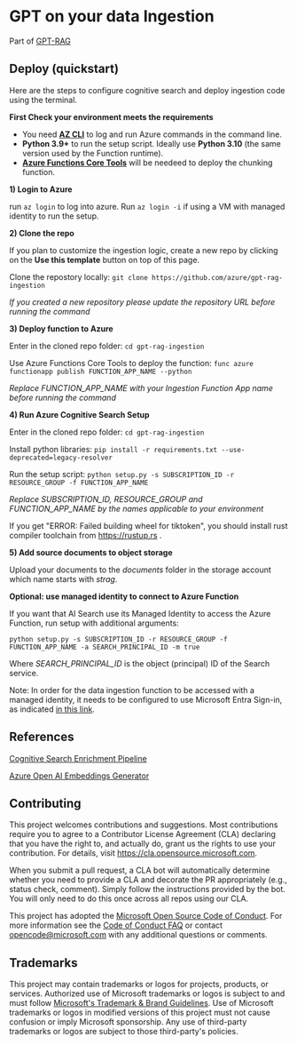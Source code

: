 # GPT on your data Ingestion

Part of [GPT-RAG](https://github.com/Azure/gpt-rag)

## Deploy (quickstart)

Here are the steps to configure cognitive search and deploy ingestion code using the terminal.

**First Check your environment meets the requirements**

- You need **[AZ CLI](https://learn.microsoft.com/en-us/cli/azure/install-azure-cli)** to log and run Azure commands in the command line.
- **Python 3.9+** to run the setup script. Ideally use **Python 3.10** (the same version used by the Function runtime).  
- **[Azure Functions Core Tools](https://learn.microsoft.com/en-us/azure/azure-functions/functions-run-local?tabs=windows%2Cisolated-process%2Cnode-v4%2Cpython-v2%2Chttp-trigger%2Ccontainer-apps&pivots=programming-language-python#install-the-azure-functions-core-tools)** will be needeed to deploy the chunking function.

**1) Login to Azure** 

run ```az login``` to log into azure. Run ```az login -i``` if using a VM with managed identity to run the setup.

**2) Clone the repo** 

If you plan to customize the ingestion logic, create a new repo by clicking on the **Use this template** button on top of this page.

Clone the repostory locally:  ```git clone https://github.com/azure/gpt-rag-ingestion```

*If you created a new repository please update the repository URL before running the command*

**3) Deploy function to Azure** 

Enter in the cloned repo folder: ```cd gpt-rag-ingestion```

Use Azure Functions Core Tools to deploy the function: ```func azure functionapp publish FUNCTION_APP_NAME --python```

<!-- Check the function is listed after deployment: ```func azure functionapp list-functions FUNCTION_APP_NAME``` -->

*Replace FUNCTION_APP_NAME with your Ingestion Function App name before running the command*

**4) Run Azure Cognitive Search Setup**

Enter in the cloned repo folder: ```cd gpt-rag-ingestion```

Install python libraries: ```pip install -r requirements.txt --use-deprecated=legacy-resolver```

Run the setup script: ```python setup.py -s SUBSCRIPTION_ID -r RESOURCE_GROUP -f FUNCTION_APP_NAME```

*Replace SUBSCRIPTION_ID, RESOURCE_GROUP and FUNCTION_APP_NAME by the names applicable to your environment*

If you get "ERROR: Failed building wheel for tiktoken", you should install rust compiler toolchain from https://rustup.rs .

<!-- *Add -i command line argument when executing setup.py if using a VM with managed identity to run the setup.* -->


**5) Add source documents to object storage** 

Upload your documents to the *documents* folder in the storage account which name starts with *strag*.

**Optional: use managed identity to connect to Azure Function**

If you want that AI Search use its Managed Identity to access the Azure Function, run setup with additional arguments:

 ```python setup.py -s SUBSCRIPTION_ID -r RESOURCE_GROUP -f FUNCTION_APP_NAME -a SEARCH_PRINCIPAL_ID -m true```

Where *SEARCH_PRINCIPAL_ID* is the object (principal) ID of the Search service.

Note: In order for the data ingestion function to be accessed with a managed identity, it needs to be configured to use Microsoft Entra Sign-in, as indicated [in this link](https://learn.microsoft.com/en-us/azure/app-service/configure-authentication-provider-aad).

## References

[Cognitive Search Enrichment Pipeline](https://learn.microsoft.com/en-us/azure/search/cognitive-search-concept-intro)

[Azure Open AI Embeddings Generator](https://github.com/Azure-Samples/azure-search-power-skills/tree/57214f6e8773029a638a8f56840ab79fd38574a2/Vector/EmbeddingGenerator)

## Contributing

This project welcomes contributions and suggestions.  Most contributions require you to agree to a
Contributor License Agreement (CLA) declaring that you have the right to, and actually do, grant us
the rights to use your contribution. For details, visit https://cla.opensource.microsoft.com.

When you submit a pull request, a CLA bot will automatically determine whether you need to provide
a CLA and decorate the PR appropriately (e.g., status check, comment). Simply follow the instructions
provided by the bot. You will only need to do this once across all repos using our CLA.

This project has adopted the [Microsoft Open Source Code of Conduct](https://opensource.microsoft.com/codeofconduct/).
For more information see the [Code of Conduct FAQ](https://opensource.microsoft.com/codeofconduct/faq/) or
contact [opencode@microsoft.com](mailto:opencode@microsoft.com) with any additional questions or comments.

## Trademarks

This project may contain trademarks or logos for projects, products, or services. Authorized use of Microsoft
trademarks or logos is subject to and must follow
[Microsoft's Trademark & Brand Guidelines](https://www.microsoft.com/en-us/legal/intellectualproperty/trademarks/usage/general).
Use of Microsoft trademarks or logos in modified versions of this project must not cause confusion or imply Microsoft sponsorship.
Any use of third-party trademarks or logos are subject to those third-party's policies.
